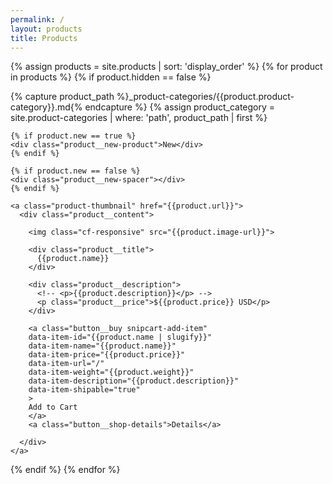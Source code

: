 ```yaml
---
permalink: /
layout: products
title: Products
---
```


{% assign products = site.products | sort: 'display_order' %}
{% for product in products %}
{% if product.hidden == false %}

{% capture product_path %}_product-categories/{{product.product-category}}.md{% endcapture %}
{% assign product_category = site.product-categories | where: 'path', product_path | first %}

<div class="product {% if product.cell_layout == "small" %}product--small{% endif %}">

  <div class="product__container">

    {% if product.new == true %}
    <div class="product__new-product">New</div>
    {% endif %}

    {% if product.new == false %}
    <div class="product__new-spacer"></div>
    {% endif %}

    <a class="product-thumbnail" href="{{product.url}}">
      <div class="product__content">

        <img class="cf-responsive" src="{{product.image-url}}">

        <div class="product__title">
          {{product.name}}
        </div>

        <div class="product__description">
          <!-- <p>{{product.description}}</p> -->
          <p class="product__price">${{product.price}} USD</p>
        </div>

        <a class="button__buy snipcart-add-item"
        data-item-id="{{product.name | slugify}}"
        data-item-name="{{product.name}}"
        data-item-price="{{product.price}}"
        data-item-url="/"
        data-item-weight="{{product.weight}}"
        data-item-description="{{product.description}}"
        data-item-shipable="true"
        >
        Add to Cart
        </a>
        <a class="button__shop-details">Details</a>

      </div>
    </a>

  </div>

</div>
{% endif %}
{% endfor %}
